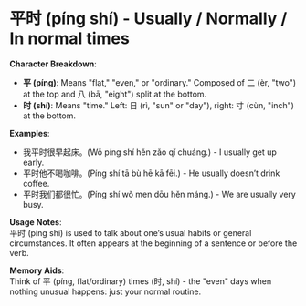 # **平时 (píng shí) - Usually / Normally / In normal times**

**Character Breakdown**:  
- **平 (píng)**: Means "flat," "even," or "ordinary." Composed of 二 (èr, "two") at the top and 八 (bā, "eight") split at the bottom.  
- **时 (shí)**: Means "time." Left: 日 (rì, "sun" or "day"), right: 寸 (cùn, "inch") at the bottom.

**Examples**:  
- 我平时很早起床。(Wǒ píng shí hěn zǎo qǐ chuáng.) - I usually get up early.  
- 平时他不喝咖啡。(Píng shí tā bù hē kā fēi.) - He usually doesn’t drink coffee.  
- 平时我们都很忙。(Píng shí wǒ men dōu hěn máng.) - We are usually very busy.

**Usage Notes**:  
平时 (píng shí) is used to talk about one’s usual habits or general circumstances. It often appears at the beginning of a sentence or before the verb.

**Memory Aids**:  
Think of 平 (píng, flat/ordinary) times (时, shí) - the "even" days when nothing unusual happens: just your normal routine.